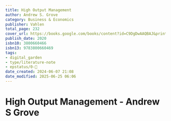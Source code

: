 ```yaml
---
title: High Output Management
author: Andrew S. Grove
category: Business & Economics
publisher: Vahlen
total_page: 232
cover_url: https://books.google.com/books/content?id=C9DgDwAAQBAJ&printsec=frontcover&img=1&zoom=1&edge=curl&source=gbs_api
publish_date: 2020
isbn10: 3800660466
isbn13: 9783800660469
tags:
- digital_garden
- type/literature-note
- epstatus/0-🌰
date_created: 2024-06-07 21:08
date_modified: 2025-06-25 06:06
---
```

# High Output Management - Andrew S Grove